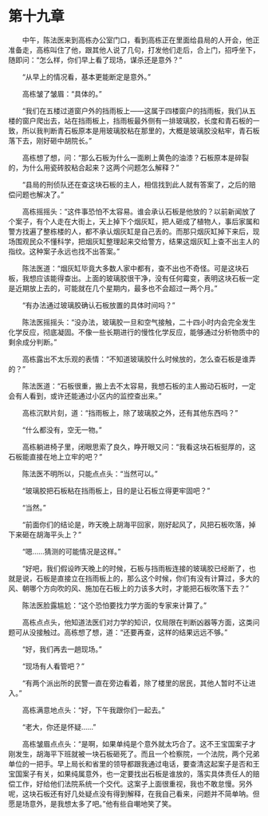 #	第十九章

　　中午，陈法医来到高栋办公室门口，看到高栋正在里面给县局的人开会，他正准备走，高栋叫住了他，跟其他人说了几句，打发他们走后，合上门，招呼坐下，随即问：“怎么样，你们早上看了现场，谋杀还是意外？”

　　“从早上的情况看，基本更能断定是意外。”

　　高栋皱了皱眉：“具体的。”

　　“我们在五楼过道窗户外的挡雨板上——这属于四楼窗户的挡雨板，我们从五楼的窗户爬出去，站在挡雨板上，挡雨板最外侧有一排玻璃胶，长度和青石板的一致，所以我判断青石板原本是用玻璃胶粘在那里的，大概是玻璃胶没粘牢，青石板落下去，刚好砸中胡院长。”

　　高栋想了想，问：“那么石板为什么一面刷上黄色的油漆？石板原本是碎裂的，为什么用瓷砖胶粘合起来？这两个问题怎么解释？”

　　“县局的刑侦队还在查这块石板的主人，相信找到此人就有答案了，之后的赔偿问题也解决了。”

　　高栋摇摇头：“这件事恐怕不太容易。谁会承认石板是他放的？以前新闻放了个案子，有个人走在大街上，天上掉下个烟灰缸，把人砸成了植物人，事后家属和警方找遍了整栋楼的人，都不承认烟灰缸是自己丢的。而那只烟灰缸掉下来后，现场围观民众不懂科学，把烟灰缸整理起来交给警方，结果这烟灰缸上查不出主人的指纹。这种案子永远也找不出答案。”

　　陈法医道：“烟灰缸毕竟大多数人家中都有，查不出也不奇怪。可是这块石板，我想应该能得查出。上面的玻璃胶很干净，没有任何霉变，表明这块石板一定是近期放上去的，可能就在几个星期内，最多也不会超过一两个月。”

　　“有办法通过玻璃胶确认石板放置的具体时间吗？”

　　陈法医摇摇头：“没办法，玻璃胶一旦和空气接触，二十四小时内会完全发生化学反应，彻底凝固。不像一些长期进行的慢性化学反应，能够通过分析物质中的剩余成分判断。”

　　高栋露出不太乐观的表情：“不知道玻璃胶什么时候放的，怎么查石板是谁弄的？”

　　陈法医道：“石板很重，搬上去不太容易，我想石板的主人搬动石板时，一定会有人看到，或许还能通过小区内的监控查出来。”

　　高栋沉默片刻，道：“挡雨板上，除了玻璃胶之外，还有其他东西吗？”

　　“什么都没有，空无一物。”

　　高栋躺进椅子里，闭眼思索了良久，睁开眼又问：“我看这块石板挺厚的，这石板能直接在地上立牢的吧？”

　　陈法医不明所以，只能点点头：“当然可以。”

　　“玻璃胶把石板粘在挡雨板上，目的是让石板立得更牢固吧？”

　　“当然。”

　　“前面你们的结论是，昨天晚上胡海平回家，刚好起风了，风把石板吹落，掉下来砸在胡海平头上？”

　　“嗯……猜测的可能情况是这样。”

　　“好吧，我们假设昨天晚上的时候，石板与挡雨板连接的玻璃胶已经断了，也就是说，石板是直接立在挡雨板上的，那么这个时候，你们有没有计算过，多大的风、朝哪个方向吹的风、施加在石板上的力该多大时，才能把石板吹落下去？”

　　陈法医脸露尴尬：“这个恐怕要找力学方面的专家来计算了。”

　　高栋点点头，他知道法医们对力学的知识，仅局限在判断凶器等方面，这类问题可从没接触过。高栋想了想，道：“还要再查，这样的结果远远不够。”

　　“好，我们再去一趟现场。”

　　“现场有人看管吧？”

　　“有两个派出所的民警一直在旁边看着，除了楼里的居民，其他人暂时不让进入。”

　　高栋满意地点头：“好，下午我跟你们一起去。”

　　“老大，你还是怀疑……”

　　高栋皱眉点点头：“是啊，如果单纯是个意外就太巧合了。这不王宝国案子才刚发生，胡海平下班就被一块石板砸死了。而且一个检察院，一个法院，两个兄弟单位的一把手。早上局长和省里的领导都跟我通过电话，要查清这起案子是否和王宝国案子有关，如果纯属意外，也一定要找出石板是谁放的，落实具体责任人的赔偿工作，好给他们法院系统一个交代。这案子上面很重视，我也不敢怠慢。另外呢，这块石板还有好几处疑点没有得到解释，在我自己看来，问题并不简单呐。但愿是场意外，是我想太多了吧。”他有些自嘲地笑了笑。
